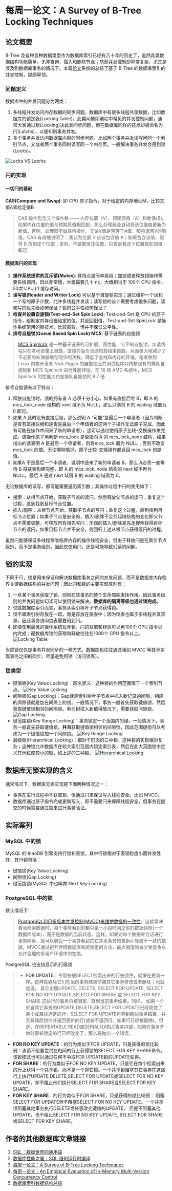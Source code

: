 # 每周一论文：A Survey of B-Tree Locking Techniques


## 论文概要

B-Tree 及各种变种数据类型作为数据库索引已经有几十年的历史了，虽然此类数据结构功能简单，无非查询、插入和删除节点；然而并发控制却异常复杂，尤其是涉及到数据库事务的情况下。本篇[论文][1]系统的总结了基于 B-Tree 的数据库索引的并发控制，提纲挈领。

### 问题定义

数据库中的并发问题分为两类：
1. 多线程并发访问内存数据的同步问题。数据库中有很多线程共享数据，比如数据库的锁定表(Locking Table)。此类问题即编程中常见的并发控制问题，通常大家通过锁(Locking)决此类同步问题，但在数据库同样的技术却被命名为闩(Latchs)，以便却别事务并发。
2. 多个事务并发访问数据库内容的同步问题。比如两个事务并发读写问同一个索引节点，又或者两个事务同时读写同一个内存页。一般解决事务并发会用到锁(Locks)。

![Locks VS Latchs](https://blog-image-1258275666.cos.ap-chengdu.myqcloud.com/LockVsLatch.png)

### 闩的实现
#### 一切闩的基础
**CAS(Compare and Swap)**: 即 CPU 原子指令，对于给定的内存地址M，比较其值A和给定值B
> CAS 操作包含三个操作数 —— 内存位置（V）、预期原值（A）和新值(B)。如果内存位置的值与预期原值相匹配，那么处理器会自动将该位置值更新为新值。否则，处理器不做任何操作。无论V值是否等于A值，都将返回V的原值。CAS 有效地说明了：我认为位置 V 应该包含值 A；如果包含该值，则将 B 放到这个位置；否则，不要更改该位置，只告诉我这个位置现在的值即可
#### 数据库闩的实现
1. **操作系统提供的互斥锁(Mutex)**: 其特点是简单易用；加锁或者释放锁操作需要系统调用，因此非常慢，大概需要几十 ns，大概相当于 100个 CPU 指令，50次 CPU L1 缓存访问。
2. **读写锁(Reader and Writer Lock)** 可以基于自旋锁实现；通过维护一个读和一个写的原子计数，允许多线程并发读；读写锁的设计需要考虑很多问题，读和写的优先级如何保证？锁的公平性如何保证？
3. **检查并设置自旋锁(Test-and-Set Spin Lock)**: Test-and-Set 是 CPU 的原子指令，给制定内存设置给定的值，并返回旧值。Test-and-Set SpinLock 是操作系统常用的锁技术，比较高效，但并不保证公平性。
4. **排号自旋锁(Queue Based Spin Lock) MCS**: 基于链表的自旋锁
> [MCS Spinlock][2] 是一种基于链表的可扩展、高性能、公平的自旋锁，申请线程只在本地变量上自旋，直接前驱负责通知其结束自旋，从而极大地减少了不必要的处理器缓存同步的次数，降低了总线和内存的开销。笔者使用 Linux 内核开发者 Nick Piggin 的自旋锁压力测试程序对内核现有的排队自旋锁和 MCS Spinlock 进行性能评估，在 16 核 AMD 系统中，MCS Spinlock 的性能大约是排队自旋锁的 8.7 倍

排号自旋锁有以下特点：
1. 释放自旋锁时，锁的拥有者 A 必须十分小心。如果有直接后继 B，即 A 的 mcs_lock_node 结构的 next 域不为 NULL，那么只须将 B 的 waiting 域置为 0 即可。
2. 如果 A 此时没有直接后继，那么说明 A “可能”是最后一个申请者（因为判断是否有直接后继和是否是最后一个申请者的这两个子操作无法原子完成，因此有可能在操作中间来了新的申请者），这可以通过使用原子比较-交换操作来完成，该操作原子地判断 mcs_lock 是否指向 A 的 mcs_lock_node 结构，如果指向的话表明 A 是最后一个申请者，则将mcs_lock 置为 NULL；否则不改变 mcs_lock 的值。无论哪种情况，原子比较-交换操作都返回 mcs_lock 的原值。
3. 如果A 不是最后一个申请者，说明中途来了新的申请者 B，那么 A必须一直等待 B 将链表构建完整，即 A 的 mcs_lock_node 结构的 next 域不再为 NULL。最后 A 通过 next 域将 B 的 waiting 域置为 0。


无论数据库的读写，都可能需要遍历索引数；其操作过程中闩的使用如下：
- 搜索：从根节点开始，获取子节点的读闩，然后释放父节点的读闩；重复这个过程，直到找到目标节点位置。
- 插入/删除：从根节点开始，获取子节点的写闩；重复这个过程，直到找到目标节点位置；如果子节点是安全的，插入/删除不会引起树结构的变化即父节点不需要调整，可释放所有祖先写闩；乐观的插入/删除是先走搜索获得目标节点的读闩，如果目标节点并不安全，则回归上述从根节点获得写闩的过程。

虽然闩能够保证多线程修改临界内存的操作线程安全，但由于释放闩是在索引节点级别，而不是事务级别，因此仅仅用闩，还是可能导致幻读的问题。

## 锁的实现

不同于闩，锁是用来保证和解决数据库事务之间的并发问题，而不是数据库内存临界关键数据结构的并发问题；因此闩和锁的主要实现区别有：
1. 一旦某个事务获取了锁，则锁在该事务的整个生命周期发挥作用。因此事务级别的并发问题如幻读可以使用锁来解决。**数据库的隔离等级也通过锁完成。**
2. 仅就数据库索引而言，事务从索引树叶子节点获得锁。
3. 锁不跟索引树存放在一起，而是存放在锁表中；因为锁表也属于多线程共享资源，因此事务访问锁表需要用到闩。
4. 即便使用最慢的操作系统互斥锁，闩的获取和释放可以再100个 CPU 指令以内完成；而数据库锁的获取和释放往往在1000个 CPU 指令以上。
![Locking Table](https://blog-image-1258275666.cos.ap-chengdu.myqcloud.com/Locking-Table.png)

当然锁仅仅是事务并发同步的一种方式，数据库也往往通过诸如 MVCC 等技术实现事务之间的同步，尽量避免用锁（访问锁表）。

### 锁类型
- 键值锁(Key Value Locking)：顾名思义，这种锁的作用范围限于一个索引节点。
![Key Value Locking](https://blog-image-1258275666.cos.ap-chengdu.myqcloud.com/Key-Value.png)
- 间隙锁(Gap Locking)：Gap就是索引树叶子节点中插入新记录的间隙。相应的间隙锁就是加在间隙上的锁。一般情况下，事务一般首先获取键值锁，然后获取键值锁相邻的间隙锁。索引树插入新值得情况下，需要获取间隙锁。
![Gap Locking](https://blog-image-1258275666.cos.ap-chengdu.myqcloud.com/Gap-Locking.png)
- 键范围锁(Key Range Locking)：事务锁定一个范围内的键，一般情况下，事务一般首先获取键值锁，**并且**获取键值锁相邻的间隙锁，因此范围键锁可以考虑为一个键值锁加一个间隙锁。
![Key Range Locking](https://blog-image-1258275666.cos.ap-chengdu.myqcloud.com/Key-Range-Locking.png)
- 层级锁(Hierarchical Locking)：相对于前面的三中锁，这种锁的实现相对复杂；这种锁允许数据库在较大索引范围内锁定索引表，然后在此大范围锁中定义其他粒度较小的锁，如上述的三种锁。
![Hierarchical Locking](https://blog-image-1258275666.cos.ap-chengdu.myqcloud.com/Hierarchical-Locking.png)

## 数据库无锁实现的含义

通常情况下，数据库无锁实现是下面两种情况之一：
- 事务在进行过程中不获取锁，但通过闩来保证写入线程安全。比如 MVCC。
- 数据库通过原子指令完成更新写入，即不需要闩来保障线程安全，但事务在提交的时候需要通过锁来进行事务验证。

## 实际案列
### MySQL 中的锁

MySQL 的 InnoDB 引擎支持行锁和表锁，其中行锁相对于表锁粒度小而并发性好，其行锁包括：
- 键值锁(Key Value Locking) 
- 间隙锁(Gap Locking)
- 键范围锁(MySQL 中也叫做 Next Key Locking)

### PostgreSQL 中的锁

默认情况下：
> [PostgreSQL利用多版本并发控制(MVCC)来维护数据的一致性][3]。这就意味着当检索数据时，每个事务看到的都只是一小段时间之前的数据快照(一个数据库版本)，而不是数据的当前状态。这样，如果对每个数据库会话进行事务隔离，就可以避免一个事务看到其它并发事务的更新而导致不一致的数据。MVCC通过避开传统数据库系统锁定的方法，最大限度地减少锁竞争以允许合理的多用户环境中的性能。

PostgreSQL 也支持显示的行级锁
>- **FOR UPDATE**：令那些被SELECT检索出来的行被锁住，就像在更新一样。这样就避免它们在当前事务结束前被其它事务修改或者删除；也就是说， 其它企图UPDATE, DELETE, SELECT FOR UPDATE, SELECT FOR NO KEY UPDATE,SELECT FOR SHARE 或 SELECT FOR KEY SHARE 这些行的事务将被阻塞，直到当前事务结束。同样， 如果一个来自其它事务的UPDATE,DELETE,SELECT FOR UPDATE已经锁住了某个或某些选定的行，SELECT FOR UPDATE将等到那些事务结束，并且将随后锁住并返回更新的行(或者不返回行，如果行已经被删除)。但是，在REPEATABLE READ或SERIALIZABLE事务内部，如果在事务开始时要被锁定的行已经改变了，那么将抛出一个错误。
- **FOR NO KEY UPDATE**：的行为类似于FOR UPDATE，只是获得的锁比较弱：该锁不阻塞尝试在相同的行上获得锁的SELECT FOR KEY SHARE命令。该锁模式也可以通过任何不争取FOR UPDATE锁的UPDATE获得。
- **FOR SHARE**：的行为类似于FOR NO KEY UPDATE，只是它在每个检索出来的行上获得一个共享锁，而不是一个排它锁。一个共享锁阻塞其它事务在这些行上执行UPDATE,DELETE,SELECT FOR UPDATE或SELECT FOR NO KEY UPDATE，却不阻止他们执行SELECT FOR SHARE或SELECT FOR KEY SHARE。
- **FOR KEY SHARE**：的行为类似于FOR SHARE，只是获得的锁比较弱： 阻塞SELECT FOR UPDATE但不阻塞SELECT FOR NO KEY UPDATE。一个共享锁阻塞其他事务执行DELETE或任意改变键值的UPDATE， 但是不阻塞其他UPDATE，也不阻止SELECT FOR NO KEY UPDATE, SELECT FOR SHARE 或SELECT FOR KEY SHARE。

## 作者的其他数据库文章链接
1. [SQL：数据世界的通用语][4]
2. [数据库性能之翼：SQL 语句运行时编译][5]
3. [每周一论文：A Survey of B-Tree Locking Techniques][6]
4. [每周一论文：An Empirical Evaluation of In-Memory Multi-Version Concurrency Control][7]
5. [数据库索引数据结构总结][8]


[1]: https://15721.courses.cs.cmu.edu/spring2018/papers/07-latching/a16-graefe.pdf
[2]: https://www.ibm.com/developerworks/cn/linux/l-cn-mcsspinlock/index.html
[3]: https://my.oschina.net/liuyuanyuangogo/blog/497929
[4]: https://zhewuzhou.github.io/posts/sql_as_universe_language_in_data_world/
[5]: https://zhewuzhou.github.io/posts/sql_compilation_technology_for_performance/
[6]: https://zhewuzhou.github.io/posts/weekly-paper-a-survey-of-b-tree-locking-techniques/
[7]: https://zhewuzhou.github.io/posts/weekly-paper-an-empirical-evalution-of-in-memory-mvcc/
[8]: https://zhewuzhou.github.io/posts/database-indexes/


